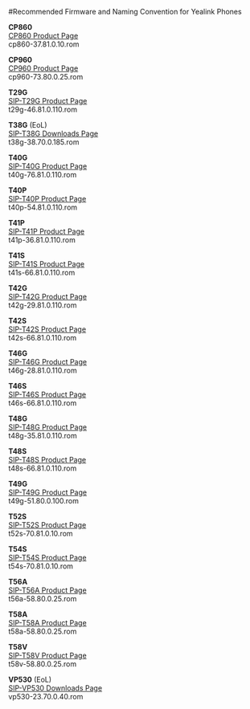 #Recommended Firmware and Naming Convention for Yealink Phones

**CP860**  
[CP860 Product Page](http://yealink.com/product_info.aspx?ProductsCateID=1271&parentcateid=1297&cateid=1271&BaseInfoCateId=1271&Cate_Id=1271&index=2)  
cp860-37.81.0.10.rom  

**CP960**  
[CP960 Product Page](http://yealink.com/product_info.aspx?ProductsCateID=1495&parentcateid=1297&cateid=1495&BaseInfoCateId=1495&Cate_Id=1495&index=2)  
cp960-73.80.0.25.rom  

**T29G**  
[SIP-T29G Product Page](http://yealink.com/product_info.aspx?ProductsCateID=1257&parentcateid=1301&cateid=1257&BaseInfoCateId=1257&Cate_Id=1257&index=3)  
t29g-46.81.0.110.rom  

**T38G** (EoL)  
[SIP-T38G Downloads Page](http://support.yealink.com/documentFront/forwardToDocumentDetailPage?documentId=13)  
t38g-38.70.0.185.rom  

**T40G**  
[SIP-T40G Product Page](http://yealink.com/product_info.aspx?ProductsCateID=1375&parentcateid=1299&cateid=1375&BaseInfoCateId=1375&Cate_Id=1375&index=3)  
t40g-76.81.0.110.rom  

**T40P**  
[SIP-T40P Product Page](http://yealink.com/product_info.aspx?ProductsCateID=1375&parentcateid=1299&cateid=1375&BaseInfoCateId=1375&Cate_Id=1375&index=3)  
t40p-54.81.0.110.rom  

**T41P**  
[SIP-T41P Product Page](http://yealink.com/product_info.aspx?ProductsCateID=313&parentcateid=1299&cateid=313&BaseInfoCateId=313&Cate_Id=313&index=3)  
t41p-36.81.0.110.rom  

**T41S**  
[SIP-T41S Product Page](http://yealink.com/product_info.aspx?ProductsCateID=1481&parentcateid=1299&cateid=1481&BaseInfoCateId=1481&Cate_Id=1481&index=3)  
t41s-66.81.0.110.rom  

**T42G**  
[SIP-T42G Product Page](http://yealink.com/product_info.aspx?ProductsCateID=312&parentcateid=1299&cateid=312&BaseInfoCateId=312&Cate_Id=312&index=3)  
t42g-29.81.0.110.rom  

**T42S**  
[SIP-T42S Product Page](http://yealink.com/product_info.aspx?ProductsCateID=1480&parentcateid=1299&cateid=1480&BaseInfoCateId=1480&Cate_Id=1480&index=3)  
t42s-66.81.0.110.rom  

**T46G**  
[SIP-T46G Product Page](http://yealink.com/product_info.aspx?ProductsCateID=310&parentcateid=1299&cateid=310&BaseInfoCateId=310&Cate_Id=310&index=3)  
t46g-28.81.0.110.rom  

**T46S**  
[SIP-T46S Product Page](http://yealink.com/product_info.aspx?ProductsCateID=1479&parentcateid=1299&cateid=1479&BaseInfoCateId=1479&Cate_Id=1479&index=3)  
t46s-66.81.0.110.rom  

**T48G**  
[SIP-T48G Product Page](http://yealink.com/product_info.aspx?ProductsCateID=1206&parentcateid=1299&cateid=1206&BaseInfoCateId=1206&Cate_Id=1206&index=3)  
t48g-35.81.0.110.rom  

**T48S**  
[SIP-T48S Product Page](http://yealink.com/product_info.aspx?ProductsCateID=1478&parentcateid=1299&cateid=1478&BaseInfoCateId=1478&Cate_Id=1478&index=3)  
t48s-66.81.0.110.rom  

**T49G**  
[SIP-T49G Product Page](http://yealink.com/product_info.aspx?ProductsCateID=1387&parentcateid=1299&cateid=1387&BaseInfoCateId=1387&Cate_Id=1387&index=3)  
t49g-51.80.0.100.rom  

**T52S**  
[SIP-T52S Product Page](http://yealink.com/product_info.aspx?ProductsCateID=1492&parentcateid=1483&cateid=1492&BaseInfoCateId=1492&Cate_Id=1492&index=3)  
t52s-70.81.0.10.rom  

**T54S**  
[SIP-T54S Product Page](http://yealink.com/product_info.aspx?ProductsCateID=1492&parentcateid=1483&cateid=1492&BaseInfoCateId=1492&Cate_Id=1492&index=3)  
t54s-70.81.0.10.rom  

**T56A**  
[SIP-T56A Product Page](http://yealink.com/product_info.aspx?ProductsCateID=1486&parentcateid=1483&cateid=1486&BaseInfoCateId=1486&Cate_Id=1486&index=3)  
t56a-58.80.0.25.rom  

**T58A**  
[SIP-T58A Product Page](http://yealink.com/product_info.aspx?ProductsCateID=1485&parentcateid=1483&cateid=1485&BaseInfoCateId=1485&Cate_Id=1485&index=3)  
t58a-58.80.0.25.rom  

**T58V**  
[SIP-T58V Product Page](http://yealink.com/product_info.aspx?ProductsCateID=1484&parentcateid=1483&cateid=1484&BaseInfoCateId=1484&Cate_Id=1484&index=3)  
t58v-58.80.0.25.rom  

**VP530** (EoL)  
[SIP-VP530 Downloads Page](http://support.yealink.com/documentFront/forwardToDocumentDetailPage?documentId=24)  
vp530-23.70.0.40.rom  

